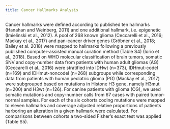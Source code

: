 ```yaml
---
title: Cancer Hallmarks Analysis
---
```


Cancer hallmarks were defined according to published ten hallmarks (Hanahan and Weinberg, 2011) and one additional hallmark, i.e. epigenetic (Imielinski et al., 2012). A pool of 268 known glioma (Ceccarelli et al., 2016; Mackay et al., 2017) and pan-cancer driver genes (Gröbner et al., 2018; Bailey et al. 2018) were mapped to hallmarks following a previously published computer-assisted manual curation method (Table S4) (Iorio et al., 2018). Based on WHO molecular classification of brain tumors, somatic SNV and copy-number data from patients with human adult gliomas (AG) (Ceccarelli et al., 2016) were stratified into IDHwt (n=373), IDHmut-codel (n=169) and IDHmut-noncodel (n=268) subgroups while corresponding data from patients with human pediatric glioma (PG) (Mackay et al., 2017) were subgrouped based on mutations in Histone H3 gene, namely H3mut (n=200) and H3wt (n=126). For canine patients with glioma (CG), we used somatic mutations and copy-number calls from 67 cases with paired tumor-normal samples. For each of the six cohorts coding mutations were mapped to eleven hallmarks and coverage adjusted relative proportions of patients harboring an alteration in a given hallmark were calculated. For comparisons between cohorts a two-sided Fisher’s exact test was applied (Table S5). 
